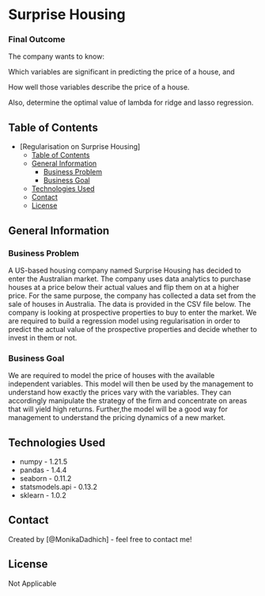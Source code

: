 # Surprise Housing

### Final Outcome
The company wants to know:

Which variables are significant in predicting the price of a house, and

How well those variables describe the price of a house.

Also, determine the optimal value of lambda for ridge and lasso regression.

 


## Table of Contents

- [Regularisation on Surprise Housing]
  - [Table of Contents](#table-of-contents)
  - [General Information](#general-information)
    - [Business Problem](#business-problem)
    - [Business Goal](#goal-of-the-project)
  - [Technologies Used](#technologies-used)
  - [Contact](#contact)
  - [License](#license)


## General Information

### Business Problem

A US-based housing company named Surprise Housing has decided to enter the Australian market. The company uses data analytics to purchase houses at a price below their actual values and flip them on at a higher price. For the same purpose, the company has collected a data set from the sale of houses in Australia. The data is provided in the CSV file below. The company is looking at prospective properties to buy to enter the market. We are required to build a regression model using regularisation in order to predict the actual value of the prospective properties and decide whether to invest in them or not.



### Business Goal

We are required to model the price of houses with the available independent variables. This model will then be used by the management to understand how exactly the prices vary with the variables. They can accordingly manipulate the strategy of the firm and concentrate on areas that will yield high returns. Further,the model will be a good way for management to understand the pricing dynamics of a new market.


## Technologies Used
- numpy - 1.21.5
- pandas - 1.4.4
- seaborn - 0.11.2
- statsmodels.api - 0.13.2
- sklearn - 1.0.2

<!-- As the libraries versions keep on changing, it is recommended to mention the version of library used in this project -->


## Contact
Created by [@MonikaDadhich] - feel free to contact me!



## License 
Not Applicable

<!-- You don't have to include all sections - just the one's relevant to your project -->
